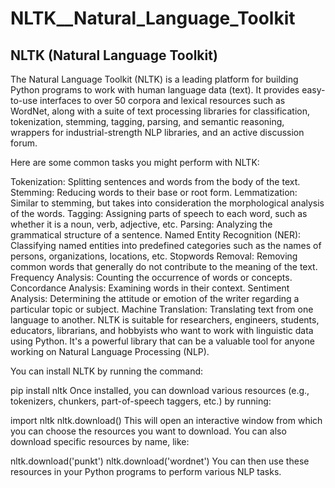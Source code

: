 # NLTK__Natural_Language_Toolkit
## NLTK (Natural Language Toolkit)

The Natural Language Toolkit (NLTK) is a leading platform for building Python programs to work with human language data (text). It provides easy-to-use interfaces to over 50 corpora and lexical resources such as WordNet, along with a suite of text processing libraries for classification, tokenization, stemming, tagging, parsing, and semantic reasoning, wrappers for industrial-strength NLP libraries, and an active discussion forum.

Here are some common tasks you might perform with NLTK:

Tokenization: Splitting sentences and words from the body of the text.
Stemming: Reducing words to their base or root form.
Lemmatization: Similar to stemming, but takes into consideration the morphological analysis of the words.
Tagging: Assigning parts of speech to each word, such as whether it is a noun, verb, adjective, etc.
Parsing: Analyzing the grammatical structure of a sentence.
Named Entity Recognition (NER): Classifying named entities into predefined categories such as the names of persons, organizations, locations, etc.
Stopwords Removal: Removing common words that generally do not contribute to the meaning of the text.
Frequency Analysis: Counting the occurrence of words or concepts.
Concordance Analysis: Examining words in their context.
Sentiment Analysis: Determining the attitude or emotion of the writer regarding a particular topic or subject.
Machine Translation: Translating text from one language to another.
NLTK is suitable for researchers, engineers, students, educators, librarians, and hobbyists who want to work with linguistic data using Python. It's a powerful library that can be a valuable tool for anyone working on Natural Language Processing (NLP).

You can install NLTK by running the command:

pip install nltk
Once installed, you can download various resources (e.g., tokenizers, chunkers, part-of-speech taggers, etc.) by running:

import nltk 
nltk.download()
This will open an interactive window from which you can choose the resources you want to download. You can also download specific resources by name, like:

nltk.download('punkt')
nltk.download('wordnet')
You can then use these resources in your Python programs to perform various NLP tasks.
